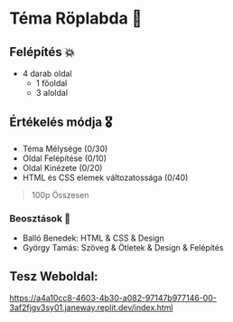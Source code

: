 # Téma Röplabda 🏐

## Felépítés 💥

- 4 darab oldal
  - 1 főoldal
  - 3 aloldal

## Értékelés módja 🎖️

- Téma Mélysége (0/30) 
- Oldal Felépítése (0/10)
- Oldal Kinézete (0/20)
- HTML és CSS elemek változatossága (0/40)

> 100p Összesen 

### Beosztások 👤

- Balló Benedek: HTML & CSS & Design
- György Tamás: Szöveg & Ötletek & Design & Felépítés

## Tesz Weboldal:

https://a4a10cc8-4603-4b30-a082-97147b977146-00-3af2fjgv3sy01.janeway.replit.dev/index.html
